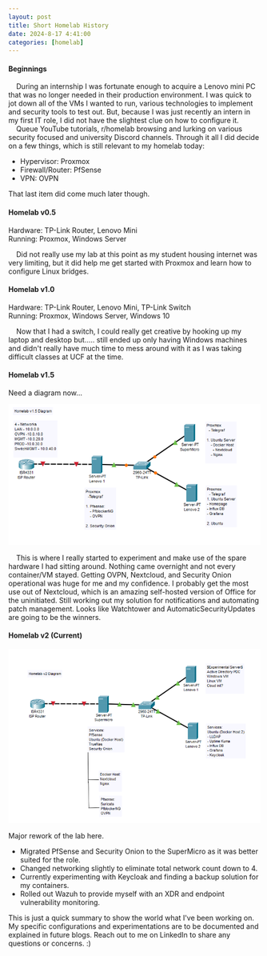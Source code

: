 ```yaml
---
layout: post
title: Short Homelab History
date: 2024-8-17 4:41:00
categories: [homelab]
---
```

#### Beginnings

&nbsp;&nbsp;&nbsp;&nbsp;During an internship I was fortunate enough to acquire a Lenovo mini PC that was no longer needed in their production environment. I was quick to jot down all of the VMs I wanted to run, various technologies to implement and security tools to test out. But, because I was just recently an intern in my first IT role, I did not have the slightest clue on how to configure it.   
&nbsp;&nbsp;&nbsp;&nbsp;Queue YouTube tutorials, r/homelab browsing and lurking on various security focused and university Discord channels. Through it all I did decide on a few things, which is still relevant to my homelab today:

- Hypervisor: Proxmox
- Firewall/Router: PfSense
- VPN: OVPN

That last item did come much later though. 

#### Homelab v0.5
Hardware: TP-Link Router, Lenovo Mini\
Running: Proxmox, Windows Server

&nbsp;&nbsp;&nbsp;&nbsp;Did not really use my lab at this point as my student housing internet was very limiting, but it did help me get started with Proxmox and learn how to configure Linux bridges.

#### Homelab v1.0
Hardware: TP-Link Router, Lenovo Mini, TP-Link Switch\
Running: Proxmox, Windows Server, Windows 10 

&nbsp;&nbsp;&nbsp;&nbsp;Now that I had a switch, I could really get creative by hooking up my laptop and desktop but..... still ended up only having Windows machines and didn't really have much time to mess around with it as I was taking difficult classes at UCF at the time. 

#### Homelab v1.5

Need a diagram now...

![image.png](/assets/v1.5.png)

&nbsp;&nbsp;&nbsp;&nbsp;This is where I really started to experiment and make use of the spare hardware I had sitting around. Nothing came overnight and not every container/VM stayed. 
Getting OVPN, Nextcloud, and Security Onion operational was huge for me and my confidence. I probably get the most use out of Nextcloud, which is an amazing self-hosted version of Office for the uninitiated. 
Still working out my solution for notifications and automating patch management. Looks like Watchtower and AutomaticSecurityUpdates are going to be the winners. 

#### Homelab v2 (Current)

![image (2).png](/assets/v2.png)

Major rework of the lab here.

- Migrated PfSense and Security Onion to the SuperMicro as it was better suited for the role. 
- Changed networking slightly to eliminate total network count down to 4.
- Currently experimenting with Keycloak and finding a backup solution for my containers. 
- Rolled out Wazuh to provide myself with an XDR and endpoint vulnerability monitoring.

This is just a quick summary to show the world what I've been working on. My specific configurations and experimentations are to be documented and explained in future blogs. Reach out to me on LinkedIn to share any questions or concerns. :) 
